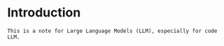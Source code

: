 # Introduction

```{note}
This is a note for Large Language Models (LLM), especially for code LLM.
```
